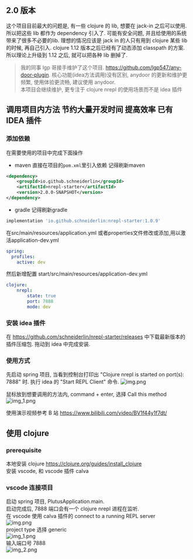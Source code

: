 ## 2.0 版本
这个项目目前最大的问题是, 有一些 clojure 的 lib, 想要在 jack-in 之后可以使用. 所以把这些 lib 都作为 dependency 引入了. 可能有安全问题, 并且给使用的系统带来了很多不必要的lib.
理想的情况应该是 jack in 的人只有用到 clojure 某些 lib 的时候, 再自己引入.
clojure 1.12 版本之后已经有了动态添加 classpath 的方案. 所以理论上升级到 1.12 之后, 就可以把各种 lib 删掉了.


> 我的同事 lgp 哥接手维护了这个项目. https://github.com/lgp547/any-door-plugin. 核心功能(idea方法调用)没有区别, anydoor 的更新和维护更频繁, 使用体验更流畅, 建议使用 anydoor.   
本项目会继续维护, 更专注于 clojure nrepl 的使用场景而不是 idea 插件


## 调用项目内方法 节约大量开发时间 提高效率 已有IDEA 插件
### 添加依赖
在需要使用的项目中完成下面操作

- maven
直接在项目的`pom.xml`里引入依赖 记得刷新maven
```xml
<dependency>
    <groupId>io.github.schneiderlin</groupId>
    <artifactId>nrepl-starter</artifactId>
    <version>2.0.0-SNAPSHOT</version>
</dependency>
```
- gradle 记得刷新gradle
```groovy
implementation 'io.github.schneiderlin:nrepl-starter:1.0.9'
```
在src/main/resources/application.yml 或者properties文件修改或添加,用以激活application-dev.yml
```yaml
spring: 
  profiles: 
    active: dev
```
然后新增配置 start/src/main/resources/application-dev.yml
```yaml
clojure:
    nrepl:
        state: true
        port: 7888
        mode: dev
```
### 安装 idea 插件
在 https://github.com/schneiderlin/nrepl-starter/releases 中下载最新版本的插件压缩包.
拖动到 idea 中完成安装.

### 使用方式
先启动 spring 项目, 当看到控制台打印出
"Clojure nrepl is started on port(s): 7888" 时.
执行 idea 的 "Start REPL Client" 命令.
![img.png](img.png)

鼠标放到想要调用的方法内, command + enter, 选择 Call this method
![img_1.png](img_1.png)

使用演示视频参考 B 站 https://www.bilibili.com/video/BV1f44y1f7dt/

## 使用 clojure
### prerequisite
本地安装 clojure
https://clojure.org/guides/install_clojure  
安装 vscode, 和 vscode 插件 calva

### vscode 连接项目
启动 spring 项目, PlutusApplication.main.  
启动完成后, 7888 端口会有一个 clojure nrepl 进程在监听.  
在 vscode 使用 calva 插件的 connect to a running REPL server  
![img.png](doc/img.png)  
project type 选择 generic  
![img_1.png](doc/img_1.png)  
输入端口号 7888   
![img_2.png](doc/img_2.png)
